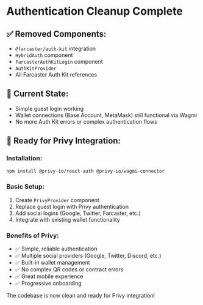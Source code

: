 # Authentication Cleanup Complete

## ✅ Removed Components:
- `@farcaster/auth-kit` integration
- `HybridAuth` component  
- `FarcasterAuthKitLogin` component
- `AuthKitProvider` 
- All Farcaster Auth Kit references

## 🎯 Current State:
- Simple guest login working
- Wallet connections (Base Account, MetaMask) still functional via Wagmi
- No more Auth Kit errors or complex authentication flows

## 🚀 Ready for Privy Integration:

### Installation:
```bash
npm install @privy-io/react-auth @privy-io/wagmi-connector
```

### Basic Setup:
1. Create `PrivyProvider` component
2. Replace guest login with Privy authentication
3. Add social logins (Google, Twitter, Farcaster, etc.)
4. Integrate with existing wallet functionality

### Benefits of Privy:
- ✅ Simple, reliable authentication
- ✅ Multiple social providers (Google, Twitter, Discord, etc.)
- ✅ Built-in wallet management
- ✅ No complex QR codes or contract errors
- ✅ Great mobile experience
- ✅ Progressive onboarding

The codebase is now clean and ready for Privy integration!